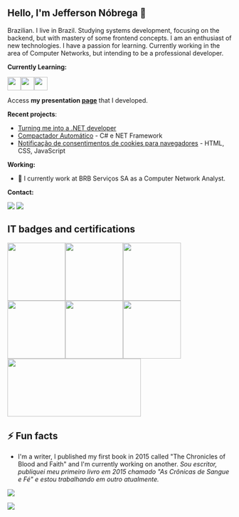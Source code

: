 ## Hello, I'm Jefferson Nóbrega 👋

Brazilian. I live in Brazil.
Studying systems development, focusing on the backend, but with mastery of some frontend concepts. I am an enthusiast of new technologies. I have a passion for learning. Currently working in the area of ​​Computer Networks, but intending to be a professional developer.

**Currently Learning:**

<img src="https://cdn.jsdelivr.net/gh/devicons/devicon/icons/html5/html5-original.svg" width="30" height="30" /><img src="https://cdn.jsdelivr.net/gh/devicons/devicon/icons/css3/css3-original.svg" width="30" height="30" /><img src="https://cdn.jsdelivr.net/gh/devicons/devicon/icons/javascript/javascript-original.svg" width="30" height="30"/>

Access **my presentation <a href="https://jeffersonnobrega.github.io/meusite/">page**</a> that I developed.

**Recent projects**:
 
 - [Turning me into a .NET developer](https://github.com/jeffersonnobrega/DevJrDotNet)
 - [Compactador Automático](https://github.com/jeffersonnobrega/guilda_dev/tree/main/Projetos/dotNET/Compactador_Solution) - C# e NET Framework
 - [Notificação de consentimentos de cookies para navegadores](https://github.com/jeffersonnobrega/Projetos-Concluidos/tree/main/Web/AvisoCookies) - HTML, CSS, JavaScript


          
**Working:**
- 🔭 I currently work at BRB Serviços SA as a Computer Network Analyst.

**Contact:**

<div>
<a href="https://br.linkedin.com/in/jeffersonnobrega" target="_blank"><img src="https://img.shields.io/badge/-LinkedIn-%230077B5?style=for-the-badge&logo=linkedin&logoColor=white" target="_blank"></a>
<a href = "mailto:jeffersonnobrega@gmail.com"><img src="https://img.shields.io/badge/Gmail-D14836?style=for-the-badge&logo=gmail&logoColor=white" target="_blank"></a>
</div>
</p>

## IT badges and certifications

<div class="badges">
<a href="https://www.credly.com/badges/69fe5282-c7cf-450e-85dc-f8f6d4d15ac2/public_url"><img src="https://images.credly.com/images/9b597652-5359-4187-86dc-9eee5d779741/Fundamentos-Na-Lei-Geral-De-Prote%C3%A7%C3%A3o-De-Dados---LGPDF.png" width="130" height="130"></a><a href="https://www.credly.com/badges/9009d39a-74aa-44ef-b1d4-4980a79da509/public_url"><img src="https://images.credly.com/size/340x340/images/f5cf37e4-6ebd-4067-96a9-b26d04f51ff7/CertiProf-Badge-LLL.png" width="130" height="130"></a><a href="https://www.credly.com/badges/00b545e4-5969-4613-bac6-40cbd03150e5/public_url"><img src="https://images.credly.com/size/340x340/images/4e3d6f9f-55d7-4ea7-b0e6-f4d4ff543e22/image.png" width="130" height="130"></a><a href="https://www.credly.com/badges/bb38ead1-4d33-4891-a485-ce0b222d30e2/public_url"><img src="https://images.credly.com/size/340x340/images/ea2c9f2e-b7e1-4a5a-a82e-7e94b67b35bd/image.png" width="130" height="130"></a><a href="https://www.credly.com/badges/73dd4520-aa58-4884-914e-22518e393f8e/public_url"><img src="https://images.credly.com/size/340x340/images/78fc0757-e9d9-4e92-936e-2490815b4965/image.png" width="130" height="130"></a><a href="https://www.credly.com/badges/00611994-d9a7-46d7-8e44-4aefd78094a5/public_url"><img src="https://images.credly.com/size/340x340/images/054913b2-e271-49a2-a1a4-9bf1c1f9a404/CyberEssentials.png" width="130" height="130">
<a href="https://www.skillfront.com/Badges/78136324065667"><img src="https://www.skillfront.com/badge-files/98474892927440.png" width="300" height="130"></a>
</div>

## ⚡ Fun facts

- I'm a writer, I published my first book in 2015 called "The Chronicles of Blood and Faith" and I'm currently working on another.
*Sou escritor, publiquei meu primeiro livro em 2015 chamado "As Crônicas de Sangue e Fé" e estou trabalhando em outro atualmente.*

<a href="#">
  <img align="center" src="https://github-readme-stats.vercel.app/api?username=jeffersonnobrega&count_private=true&show_icons=true&theme=github_dark" />
</a>
</p>     
<a href="#">
  <img align="center" src="https://github-readme-stats.vercel.app/api/top-langs/?username=jeffersonnobrega&langs_count=8&theme=github_dark&layout=compact" />  
</a>
          









